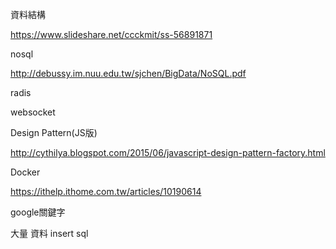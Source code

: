 

資料結構

https://www.slideshare.net/ccckmit/ss-56891871

nosql

http://debussy.im.nuu.edu.tw/sjchen/BigData/NoSQL.pdf

radis

websocket

Design Pattern(JS版)

http://cythilya.blogspot.com/2015/06/javascript-design-pattern-factory.html

Docker

https://ithelp.ithome.com.tw/articles/10190614


google關鍵字

大量 資料 insert sql